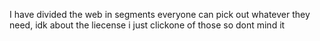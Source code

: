 I have divided the web in segments everyone can pick out whatever they need, idk about the liecense i just clickone of those so dont mind it
